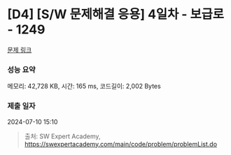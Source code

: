 # [D4] [S/W 문제해결 응용] 4일차 - 보급로 - 1249 

[문제 링크](https://swexpertacademy.com/main/code/problem/problemDetail.do?contestProbId=AV15QRX6APsCFAYD) 

### 성능 요약

메모리: 42,728 KB, 시간: 165 ms, 코드길이: 2,002 Bytes

### 제출 일자

2024-07-10 15:10



> 출처: SW Expert Academy, https://swexpertacademy.com/main/code/problem/problemList.do